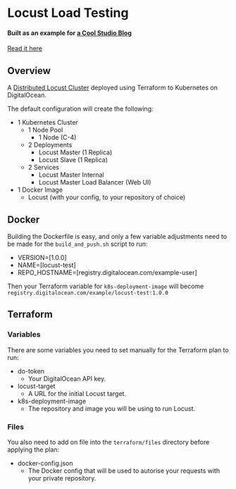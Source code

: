 # Locust Load Testing

#### Built as an example for [a Cool Studio Blog](https://cool.studio/)

[Read it here](https://medium.com/cool-studio/load-testing-your-infrastructure-effectively-787a638082a)

## Overview

A [Distributed Locust Cluster](https://locust.io) deployed using Terraform to Kubernetes on DigitalOcean.

The default configuration will create the following:

* 1 Kubernetes Cluster
  * 1 Node Pool
    * 1 Node (C-4)
  * 2 Deployments
    * Locust Master (1 Replica)
    * Locust Slave (1 Replica)
  * 2 Services
    * Locust Master Internal
    * Locust Master Load Balancer (Web UI)
* 1 Docker Image
  * Locust (with your config, to your repository of choice)


## Docker

Building the Dockerfile is easy, and only a few variable adjustments need to be made for the `build_and_push.sh` script to run:

* VERSION=[1.0.0]
* NAME=[locust-test]
* REPO_HOSTNAME=[registry.digitalocean.com/example-user]

Then your Terraform variable for `k8s-deployment-image` will become `registry.digitalocean.com/example/locust-test:1.0.0`

## Terraform

### Variables
There are some variables you need to set manually for the Terraform plan to run:

* do-token
  * Your DigitalOcean API key.
* locust-target
  * A URL for the initial Locust target.
* k8s-deployment-image
  * The repository and image you will be using to run Locust.


### Files
You also need to add on file into the `terraform/files` directory before applying the plan:

* docker-config.json
  * The Docker config that will be used to autorise your requests with your private repository.